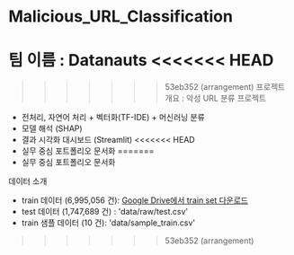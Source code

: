 # Malicious_URL_Classification

팀 이름 : Datanauts
<<<<<<< HEAD
=======

>>>>>>> 53eb352 (arrangement)
프로젝트 개요 : 악성 URL 분류 프로젝트
* 전처리, 자연어 처리 + 벡터화(TF-IDE) + 머신러닝 분류
* 모델 해석 (SHAP)
* 결과 시각화 대시보드 (Streamlit)
<<<<<<< HEAD
* 실무 중심 포트폴리오 문서화
=======
* 실무 중심 포트폴리오 문서화

데이터 소개
* train 데이터 (6,995,056 건): 
    [Google Drive에서 train set 다운로드](https://drive.google.com/file/d/1fPr5oApE65LbWQiRGt8q8mbO37YmZHxV/view?usp=drive_link)
* test 데이터 (1,747,689 건) : 'data/raw/test.csv' 
* train 샘플 데이터 (10 건): 'data/sample_train.csv'
>>>>>>> 53eb352 (arrangement)
